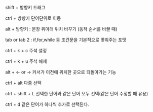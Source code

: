 shift + 방향키 드래그

ctrl + 방향키 단어단위로 이동

alt + 방향키 : 문장 위아래 위치 바꾸기 (동작 순서를 바꿀 때)

tab or tab 2 : if,for,while 등 조건문을 기본적으로 맞춰주는 포맷

ctrl + k + c 주석 설정

ctrl + k + u 주석 해제

alt + <- or -> 커서가 이전에 위치한 곳으로 되돌아가는 기능

ctrl + alt 다중 선택

ctrl + shift + L 선택한 단어와 같은 단어 모두 선택(같은 단어 수정할 때 유용)

ctrl + d 같은 단어가 하나씩 추가로 선택된다.